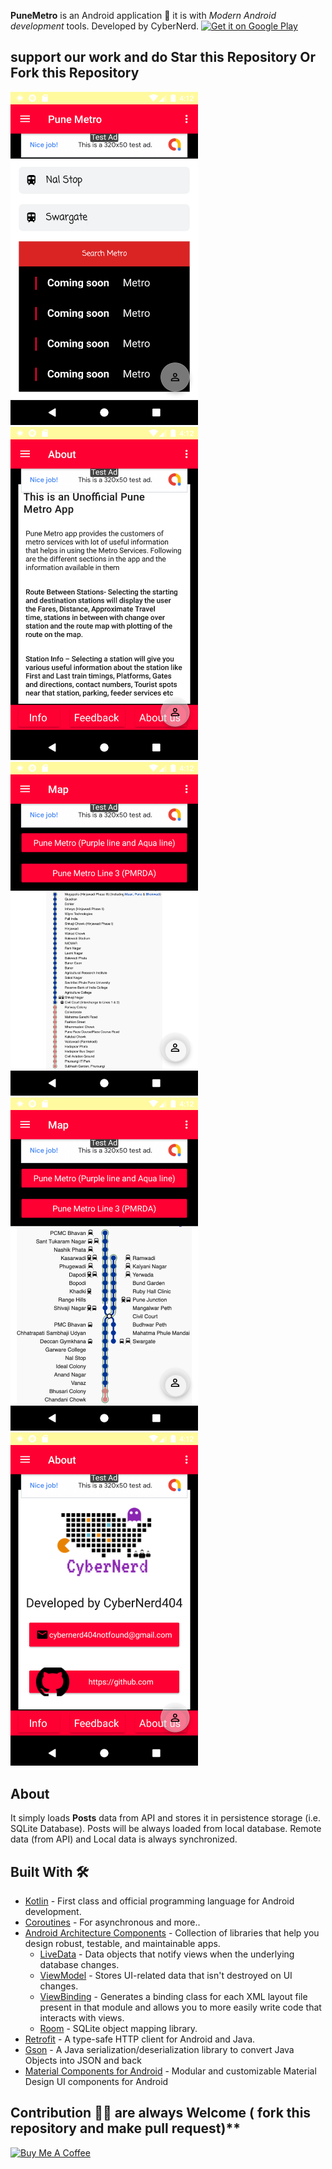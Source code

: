 **PuneMetro** is an Android application 📱 it is with *Modern Android development* tools. Developed by CyberNerd. 
<a href="https://play.google.com/store/apps/details?id=com.cypherx.punemetro"><img alt="Get it on Google Play" src="https://play.google.com/intl/en_us/badges/images/generic/en-play-badge.png" height=60px /></a>


## support our work and do Star this Repository Or Fork this Repository

<div align="left">
    <img src="extra/latest1.png" width="300px"</img> 
    <img src="extra/latest2.png" width="300px"</img> 
    <img src="extra/latest5.png" width="300px"</img>
</div>
<div align="left">
    <img src="extra/latest3.png" width="300px"</img> 
    <img src="extra/latest4.png" width="300px"</img>
    
                                             
</div>


## About
It simply loads **Posts** data from API and stores it in persistence storage (i.e. SQLite Database). Posts will be always loaded from local database. Remote data (from API) and Local data is always synchronized.

## Built With 🛠
- [Kotlin](https://kotlinlang.org/) - First class and official programming language for Android development.
- [Coroutines](https://kotlinlang.org/docs/reference/coroutines-overview.html) - For asynchronous and more..
- [Android Architecture Components](https://developer.android.com/topic/libraries/architecture) - Collection of libraries that help you design robust, testable, and maintainable apps.
  - [LiveData](https://developer.android.com/topic/libraries/architecture/livedata) - Data objects that notify views when the underlying database changes.
  - [ViewModel](https://developer.android.com/topic/libraries/architecture/viewmodel) - Stores UI-related data that isn't destroyed on UI changes. 
  - [ViewBinding](https://developer.android.com/topic/libraries/view-binding) - Generates a binding class for each XML layout file present in that module and allows you to more easily write code that interacts with views.
  - [Room](https://developer.android.com/topic/libraries/architecture/room) - SQLite object mapping library.
- [Retrofit](https://square.github.io/retrofit/) - A type-safe HTTP client for Android and Java.
- [Gson](https://github.com/google/gson) - A Java serialization/deserialization library to convert Java Objects into JSON and back
- [Material Components for Android](https://github.com/material-components/material-components-android) - Modular and customizable Material Design UI components for Android

## Contribution 🙏🏻 are always Welcome ( fork this repository and make pull request)**

<a href="https://www.buymeacoffee.com/LJ9VFRB" target="_blank"><img src="https://cdn.buymeacoffee.com/buttons/default-red.png" alt="Buy Me A Coffee" style="height: 51px !important;width: 217px !important;" ></a>
